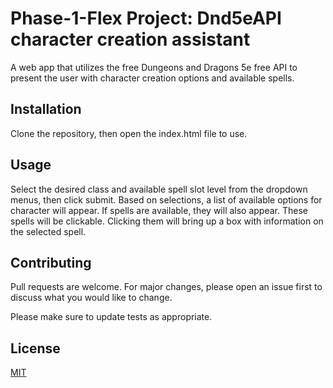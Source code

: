 # Phase-1-Flex Project: Dnd5eAPI character creation assistant

A web app that utilizes the free Dungeons and Dragons 5e free API to present the user with character creation options and available spells.

## Installation

Clone the repository, then open the index.html file to use.

## Usage

Select the desired class and available spell slot level from the dropdown menus, then click submit. Based on selections, a list of available options for character will appear. If spells are available, they will also appear. These spells will be clickable. Clicking them will bring up a box with information on the selected spell.

## Contributing

Pull requests are welcome. For major changes, please open an issue first
to discuss what you would like to change.

Please make sure to update tests as appropriate.

## License

[MIT](https://choosealicense.com/licenses/mit/)